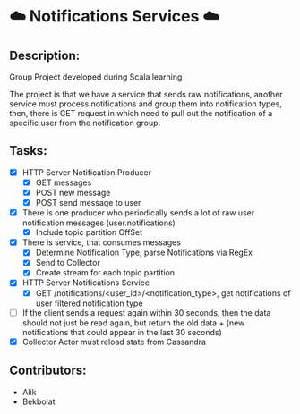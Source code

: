 # :cloud: Notifications Services :cloud:
## Description:
Group Project developed during Scala learning

The project is that we have a service that sends raw notifications, another service must process notifications and group them into notification types, then, there is GET request in which need to pull out the notification of a specific user from the notification group.

## Tasks:
- [x] HTTP Server Notification Producer
  - [x] GET messages
  - [x] POST new message
  - [x] POST send message to user
- [x] There is one producer who periodically sends a lot of raw user notification messages (user.notifications)
  - [x] Include topic partition OffSet
- [x] There is service, that consumes messages
  - [x] Determine Notification Type, parse Notifications via RegEx
  - [x] Send to Collector
  - [x] Create stream for each topic partition
- [x] HTTP Server Notifications Service
  - [x] GET /notifications/<user_id>/<notification_type>, get notifications of user filtered notification type
- [ ] If the client sends a request again within 30 seconds, then the data should not just be read again, but return the old data + (new notifications that could appear in the last 30 seconds)
- [x] Collector Actor must reload state from Cassandra

## Contributors:
* Alik
* Bekbolat
